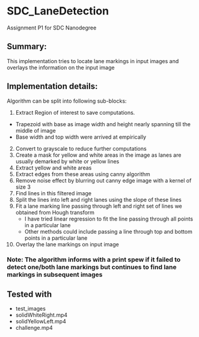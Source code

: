 # SDC_LaneDetection
Assignment P1 for SDC Nanodegree


## Summary:

This implementation tries to locate lane markings in input images and overlays the information on the input image



## Implementation details:
Algorithm can be split into following sub-blocks:

1. Extract Region of interest to save computations. 
  - Trapezoid with base as image width and height nearly spanning till the middle of image
  - Base width and top width were arrived at empirically
2. Convert to grayscale to reduce further computations
3. Create a mask for yellow and white areas in the image as lanes are usually demarked by white or yellow lines
4. Extract yellow and white areas
5. Extract edges from these areas using canny algorithm
6. Remove noise effect by blurring out canny edge image with a kernel of size 3
7. Find lines in this filtered image
8. Split the lines into left and right lanes using the slope of these lines
9. Fit a lane marking line passing through left and right set of lines we obtained from Hough transform
	- I have tried linear regression to fit the line passing through all points in a particular lane
    - Other methods could include passing a line through top and bottom points in a particular lane
10. Overlay the lane markings on input image
  
### Note: The algorithm informs with a print spew if it failed to detect one/both lane markings but continues to find lane markings in subsequent images




## Tested with  
- test_images
- solidWhiteRight.mp4
- solidYellowLeft.mp4
- challenge.mp4 
